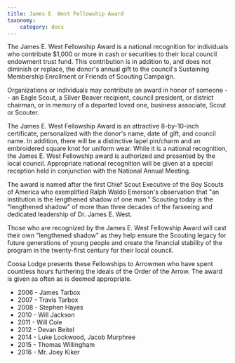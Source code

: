 ```yaml
---
title: James E. West Fellowship Award
taxonomy:
    category: docs
---
```



The James E. West Fellowship Award is a national recognition for individuals who contribute $1,000 or more in cash or securities to their local council endowment trust fund. This contribution is in addition to, and does not diminish or replace, the donor's annual gift to the council's Sustaining Membership Enrollment or Friends of Scouting Campaign.

Organizations or individuals may contribute an award in honor of someone -- an Eagle Scout, a Silver Beaver recipient, council president, or district chairman, or in memory of a departed loved one, business associate, Scout or Scouter. 

The James E. West Fellowship Award is an attractive 8-by-10-inch certificate, personalized with the donor's name, date of gift, and council name. In addition, there will be a distinctive lapel pin/charm and an embroidered square knot for uniform wear. While it is a national recognition, the James E. West Fellowship award is authorized and presented by the local council. Appropriate national recognition will be given at a special reception held in conjunction with the National Annual Meeting. 

The award is named after the first Chief Scout Executive of the Boy Scouts of America who exemplified Ralph Waldo Emerson's observation that "an institution is the lengthened shadow of one man." Scouting today is the "lengthened shadow" of more than three decades of the farseeing and dedicated leadership of Dr. James E. West.

Those who are recognized by the James E. West Fellowship Award will cast their own "lengthened shadow" as they help ensure the Scouting legacy for future generations of young people and create the financial stability of the program in the twenty-first century for their local council. 

Coosa Lodge presents these Fellowships to Arrowmen who have spent countless hours furthering the ideals of the Order of the Arrow.  The award is given as often as is deemed appropriate.

* 2006 - James Tarbox
*	2007 - Travis Tarbox
*	2008 - Stephen Hayes
*	2010 - Will Jackson
*	2011 - Will Cole
*	2012 - Devan Beitel
* 2014 - Luke Lockwood, Jacob Murphree
*	2015 - Thomas Willingham
*	2016 - Mr. Joey Kiker
